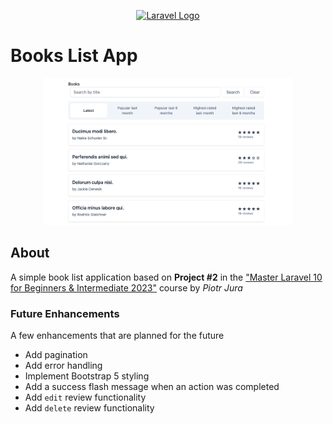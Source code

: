 <p align="center"><a href="https://laravel.com" target="_blank"><img src="https://raw.githubusercontent.com/laravel/art/master/logo-lockup/5%20SVG/2%20CMYK/1%20Full%20Color/laravel-logolockup-cmyk-red.svg" width="400" alt="Laravel Logo"></a></p>

# Books List App

<p align="center"><a href="https://laravel.com" target="_blank"><img src="/public/uploads/books-list-screenshot.png" width="400" alt="Screenshot of laravel books list"></a></p>

## About

A simple book list application based on **Project #2** in the ["Master Laravel 10 for Beginners & Intermediate 2023"](https://www.udemy.com/course/laravel-beginner-fundamentals/) course by _Piotr Jura_

### Future Enhancements

A few enhancements that are planned for the future

-   Add pagination
-   Add error handling
-   Implement Bootstrap 5 styling
-   Add a success flash message when an action was completed
-   Add `edit` review functionality
-   Add `delete` review functionality
